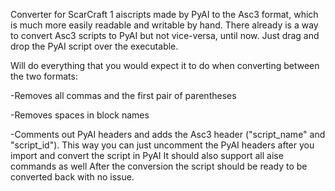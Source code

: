 Converter for ScarCraft 1 aiscripts made by PyAI to the Asc3 format, which is much more easily readable and writable by hand. There already is a way to convert Asc3 scripts to PyAI but not vice-versa, until now.
Just drag and drop the PyAI script over the executable.


Will do everything that you would expect it to do when converting between the two formats:

-Removes all commas and the first pair of parentheses

-Removes spaces in block names

-Comments out PyAI headers and adds the Asc3 header ("script_name" and "script_id"). This way you can just uncomment the PyAI headers after you import and convert the script in PyAI
It should also support all aise commands as well
After the conversion the script should be ready to be converted back with no issue.
